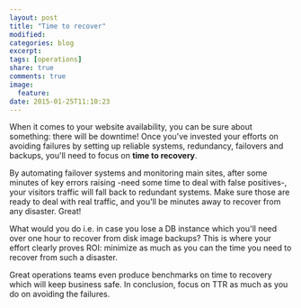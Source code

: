 ```yaml
---
layout: post
title: "Time to recover"
modified:
categories: blog
excerpt:
tags: [operations]
share: true
comments: true
image:
  feature:
date: 2015-01-25T11:10:23
---
```


When it comes to your website availability, you can be sure about something: there will be downtime! Once you've invested your efforts on avoiding failures by setting up reliable systems, redundancy, failovers and backups, you'll need to focus on **time to recovery**.

By automating failover systems and monitoring main sites, after some minutes of key errors raising -need some time to deal with false positives-, your visitors traffic will fall back to redundant systems. Make sure those are ready to deal with real traffic, and you'll be minutes away to recover from any disaster. Great!

What would you do i.e. in case you lose a DB instance which you'll need over one hour to recover from disk image backups? This is where your effort clearly proves ROI: minimize as much as you can the time you need to recover from such a disaster.

Great operations teams even produce benchmarks on time to recovery which will keep business safe. In conclusion, focus on TTR as much as you do on avoiding the failures.


